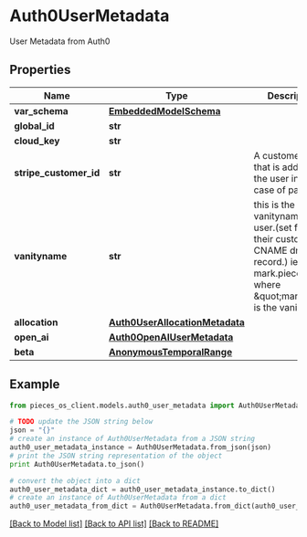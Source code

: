 # Auth0UserMetadata

User Metadata from Auth0

## Properties
Name | Type | Description | Notes
------------ | ------------- | ------------- | -------------
**var_schema** | [**EmbeddedModelSchema**](EmbeddedModelSchema.md) |  | [optional] 
**global_id** | **str** |  | 
**cloud_key** | **str** |  | [optional] 
**stripe_customer_id** | **str** | A customer ID that is added to the user in the case of payments | [optional] 
**vanityname** | **str** | this is the vanityname of the user.(set from their custom CNAME dns record.) ie mark.pieces.cloud where \&quot;mark\&quot; is the vanityname. | [optional] 
**allocation** | [**Auth0UserAllocationMetadata**](Auth0UserAllocationMetadata.md) |  | [optional] 
**open_ai** | [**Auth0OpenAIUserMetadata**](Auth0OpenAIUserMetadata.md) |  | [optional] 
**beta** | [**AnonymousTemporalRange**](AnonymousTemporalRange.md) |  | [optional] 

## Example

```python
from pieces_os_client.models.auth0_user_metadata import Auth0UserMetadata

# TODO update the JSON string below
json = "{}"
# create an instance of Auth0UserMetadata from a JSON string
auth0_user_metadata_instance = Auth0UserMetadata.from_json(json)
# print the JSON string representation of the object
print Auth0UserMetadata.to_json()

# convert the object into a dict
auth0_user_metadata_dict = auth0_user_metadata_instance.to_dict()
# create an instance of Auth0UserMetadata from a dict
auth0_user_metadata_from_dict = Auth0UserMetadata.from_dict(auth0_user_metadata_dict)
```
[[Back to Model list]](../README.md#documentation-for-models) [[Back to API list]](../README.md#documentation-for-api-endpoints) [[Back to README]](../README.md)


